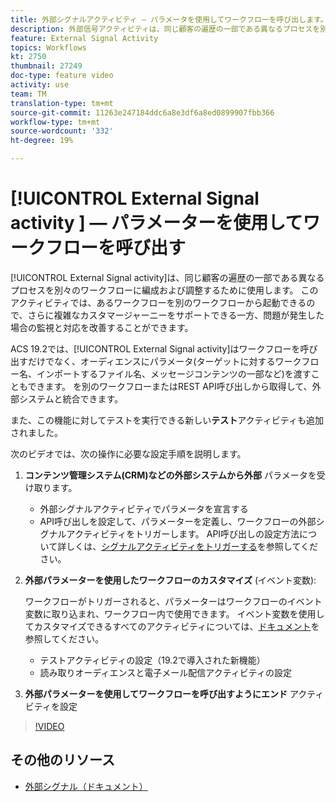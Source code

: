 ```yaml
---
title: 外部シグナルアクティビティ — パラメータを使用してワークフローを呼び出します。
description: 外部信号アクティビティは、同じ顧客の遍歴の一部である異なるプロセスを別々のワークフローに編成および調整するために使用します。 このアクティビティでは、あるワークフローを別のワークフローから起動できるので、さらに複雑なカスタマージャーニーをサポートできる一方、問題が発生した場合の監視と対応を改善することができます。
feature: External Signal Activity
topics: Workflows
kt: 2750
thumbnail: 27249
doc-type: feature video
activity: use
team: TM
translation-type: tm+mt
source-git-commit: 11263e247184ddc6a8e3df6a8ed0899907fbb366
workflow-type: tm+mt
source-wordcount: '332'
ht-degree: 19%

---
```



# [!UICONTROL External Signal activity ] — パラメーターを使用してワークフローを呼び出す

[!UICONTROL External Signal activity]は、同じ顧客の遍歴の一部である異なるプロセスを別々のワークフローに編成および調整するために使用します。 このアクティビティでは、あるワークフローを別のワークフローから起動できるので、さらに複雑なカスタマージャーニーをサポートできる一方、問題が発生した場合の監視と対応を改善することができます。

ACS 19.2では、[!UICONTROL External Signal activity]はワークフローを呼び出すだけでなく、オーディエンスにパラメータ(ターゲットに対するワークフロー名、インポートするファイル名、メッセージコンテンツの一部など)を渡すこともできます。 を別のワークフローまたはREST API呼び出しから取得して、外部システムと統合できます。

また、この機能に対してテストを実行できる新しい&#x200B;**テスト**&#x200B;アクティビティも追加されました。

次のビデオでは、次の操作に必要な設定手順を説明します。

1. **コンテンツ管理システム(CRM)などの外部システムから外部** パラメータを受け取ります。

   * 外部シグナルアクティビティでパラメータを宣言する
   * API呼び出しを設定して、パラメーターを定義し、ワークフローの外部シグナルアクティビティをトリガーします。 API呼び出しの設定方法について詳しくは、[シグナルアクティビティをトリガーする](https://docs.campaign.adobe.com/doc/standard/en/api/ACS_API.html#triggering-a-signal-activity)を参照してください。

1. **外部パラメーターを使用したワークフローのカスタマイズ** (イベント変数):

   ワークフローがトリガーされると、パラメーターはワークフローのイベント変数に取り込まれ、ワークフロー内で使用できます。 イベント変数を使用してカスタマイズできるすべてのアクティビティについては、[ドキュメント](https://helpx.adobe.com/campaign/standard/automating/using/calling-a-workflow-with-external-parameters.html)を参照してください。

   * テストアクティビティの設定（19.2で導入された新機能）
   * 読み取りオーディエンスと電子メール配信アクティビティの設定

1. **外部パラメーターを使用してワークフローを呼び出すようにエンド** アクティビティを設定

>[!VIDEO](https://video.tv.adobe.com/v/27249/?quality=12)

## その他のリソース

* [外部シグナル（ドキュメント）](https://docs.adobe.com/content/help/ja-JP/campaign-standard/using/managing-processes-and-data/data-management-activities/external-api.translate.html)
